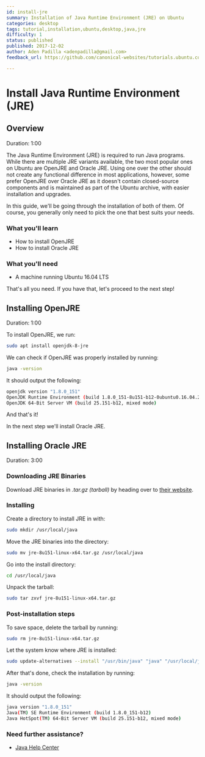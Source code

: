 ```yaml
---
id: install-jre
summary: Installation of Java Runtime Environment (JRE) on Ubuntu
categories: desktop
tags: tutorial,installation,ubuntu,desktop,java,jre
difficulty: 1
status: published
published: 2017-12-02
author: Aden Padilla <adenpadilla@gmail.com>
feedback_url: https://github.com/canonical-websites/tutorials.ubuntu.com/issues

---
```


# Install Java Runtime Environment (JRE)

## Overview
Duration: 1:00

The Java Runtime Environment (JRE) is required to run Java programs. While there are multiple JRE variants available, the two most popular ones on Ubuntu are OpenJRE and Oracle JRE. Using one over the other should not create any functional difference in most applications, however, some prefer OpenJRE over Oracle JRE as it doesn't contain closed-source components and is maintained as part of the Ubuntu archive, with easier installation and upgrades.

In this guide, we'll be going through the installation of both of them. Of course, you generally only need to pick the one that best suits your needs.

### What you'll learn
- How to install OpenJRE
- How to install Oracle JRE

### What you'll need
- A machine running Ubuntu 16.04 LTS

That's all you need. If you have that, let's proceed to the next step!


## Installing OpenJRE
Duration: 1:00

To install OpenJRE, we run:
```bash
sudo apt install openjdk-8-jre
```

We can check if OpenJRE was properly installed by running:
```bash
java -version
```

It should output the following:
```bash
openjdk version "1.8.0_151"
OpenJDK Runtime Environment (build 1.8.0_151-8u151-b12-0ubuntu0.16.04.2-b12)
OpenJDK 64-Bit Server VM (build 25.151-b12, mixed mode)

```
And that's it!

In the next step we'll install Oracle JRE.

## Installing Oracle JRE
Duration: 3:00

### Downloading JRE Binaries

Download JRE binaries in *.tar.gz (tarball)* by heading over to [their website](http://www.oracle.com/technetwork/java/javase/downloads/jre8-downloads-2133155.html).

### Installing

Create a directory to install JRE in with:
```bash
sudo mkdir /usr/local/java
```

Move the JRE binaries into the directory:
```bash
sudo mv jre-8u151-linux-x64.tar.gz /usr/local/java
```

Go into the install directory:
```bash
cd /usr/local/java
```

Unpack the tarball:
```bash
sudo tar zxvf jre-8u151-linux-x64.tar.gz
```

### Post-installation steps

To save space, delete the tarball by running:
```bash
sudo rm jre-8u151-linux-x64.tar.gz
```

Let the system know where JRE is installed:
```bash
sudo update-alternatives --install "/usr/bin/java" "java" "/usr/local/java/jre1.8.0_151/bin/java" 1
```

After that's done, check the installation by running:
```bash
java -version
```
It should output the following:
```bash
java version "1.8.0_151"
Java(TM) SE Runtime Environment (build 1.8.0_151-b12)
Java HotSpot(TM) 64-Bit Server VM (build 25.151-b12, mixed mode)
```


### Need further assistance?
- [Java Help Center](https://java.com/en/download/help/)
